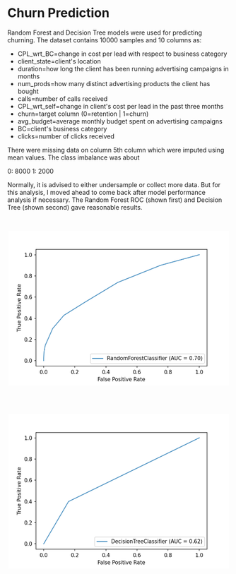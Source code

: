 # Churn Prediction 

Random Forest and Decision Tree models were used for predicting churning. The dataset contains 10000 samples and 10 columns as:

- CPL_wrt_BC=change in cost per lead with respect to business category
- client_state=client's location
- duration=how long the client has been running advertising campaigns in months
- num_prods=how many distinct advertising products the client has bought
- calls=number of calls received
- CPL_wrt_self=change in client's cost per lead in the past three months
- churn=target column (0=retention | 1=churn)
- avg_budget=average monthly budget spent on advertising campaigns
- BC=client's business category
- clicks=number of clicks received

There were missing data on column  5th column which were imputed using mean values. The class imbalance was about 

0: 8000
1: 2000

Normally, it is advised to either undersample or collect more data. But for this analysis, I moved ahead to come back after model performance analysis if necessary. The Random Forest ROC (shown first) and Decision Tree (shown second) gave reasonable results. 


<br>
<p align="center">
<img src = "RF.png" "RF.png" width = "500" height = "350">
 </p>
<br>


<br>
<p align="center">
<img src = "DT.png" "DT.png" width = "500" height = "350">
 </p>
<br>
